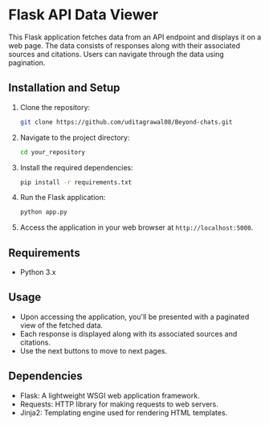 # Flask API Data Viewer

This Flask application fetches data from an API endpoint and displays it on a web page. The data consists of responses along with their associated sources and citations. Users can navigate through the data using pagination.

## Installation and Setup

1. Clone the repository:

    ```bash
    git clone https://github.com/uditagrawal08/Beyond-chats.git
    ```

2. Navigate to the project directory:

    ```bash
    cd your_repository
    ```

3. Install the required dependencies:
    
    ```bash
    pip install -r requirements.txt
    ```

4. Run the Flask application:

    ```bash
    python app.py
    ```

5. Access the application in your web browser at `http://localhost:5000`.

## Requirements

- Python 3.x

## Usage

- Upon accessing the application, you'll be presented with a paginated view of the fetched data.
- Each response is displayed along with its associated sources and citations.
- Use the next buttons to move to next pages.

## Dependencies

- Flask: A lightweight WSGI web application framework.
- Requests: HTTP library for making requests to web servers.
- Jinja2: Templating engine used for rendering HTML templates.


